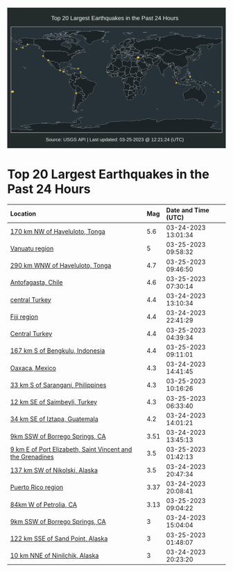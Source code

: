 ![Map](./map.png)

# Top 20 Largest Earthquakes in the Past 24 Hours

| Location | Mag | Date and Time (UTC) |
|:---|:---|:---|
| [170 km NW of Haveluloto, Tonga](https://earthquake.usgs.gov/earthquakes/eventpage/us7000jme4) | 5.6 | 03-24-2023 13:01:34 |
| [Vanuatu region](https://earthquake.usgs.gov/earthquakes/eventpage/us7000jmnp) | 5 | 03-25-2023 09:58:32 |
| [290 km WNW of Haveluloto, Tonga](https://earthquake.usgs.gov/earthquakes/eventpage/us7000jmnm) | 4.7 | 03-25-2023 09:46:50 |
| [Antofagasta, Chile](https://earthquake.usgs.gov/earthquakes/eventpage/us7000jmn5) | 4.6 | 03-25-2023 07:30:14 |
| [central Turkey](https://earthquake.usgs.gov/earthquakes/eventpage/us7000jme6) | 4.4 | 03-24-2023 13:10:34 |
| [Fiji region](https://earthquake.usgs.gov/earthquakes/eventpage/us7000jmlr) | 4.4 | 03-24-2023 22:41:29 |
| [Central Turkey](https://earthquake.usgs.gov/earthquakes/eventpage/us7000jmme) | 4.4 | 03-25-2023 04:39:34 |
| [167 km S of Bengkulu, Indonesia](https://earthquake.usgs.gov/earthquakes/eventpage/us7000jmnk) | 4.4 | 03-25-2023 09:11:01 |
| [Oaxaca, Mexico](https://earthquake.usgs.gov/earthquakes/eventpage/us7000jmmj) | 4.3 | 03-24-2023 14:41:45 |
| [33 km S of Sarangani, Philippines](https://earthquake.usgs.gov/earthquakes/eventpage/us7000jmnr) | 4.3 | 03-25-2023 10:16:26 |
| [12 km SE of Saimbeyli, Turkey](https://earthquake.usgs.gov/earthquakes/eventpage/us7000jmmu) | 4.3 | 03-25-2023 06:33:40 |
| [34 km SE of Iztapa, Guatemala](https://earthquake.usgs.gov/earthquakes/eventpage/us7000jmfv) | 4.2 | 03-24-2023 14:01:21 |
| [9km SSW of Borrego Springs, CA](https://earthquake.usgs.gov/earthquakes/eventpage/ci40189119) | 3.51 | 03-24-2023 13:45:13 |
| [9 km E of Port Elizabeth, Saint Vincent and the Grenadines](https://earthquake.usgs.gov/earthquakes/eventpage/us7000jmmd) | 3.5 | 03-25-2023 01:42:13 |
| [137 km SW of Nikolski, Alaska](https://earthquake.usgs.gov/earthquakes/eventpage/ak0233tlsmm2) | 3.5 | 03-24-2023 20:47:34 |
| [Puerto Rico region](https://earthquake.usgs.gov/earthquakes/eventpage/pr71401428) | 3.37 | 03-24-2023 20:08:41 |
| [84km W of Petrolia, CA](https://earthquake.usgs.gov/earthquakes/eventpage/nc73861995) | 3.13 | 03-25-2023 09:04:22 |
| [9km SSW of Borrego Springs, CA](https://earthquake.usgs.gov/earthquakes/eventpage/ci40189359) | 3 | 03-24-2023 15:04:04 |
| [122 km SSE of Sand Point, Alaska](https://earthquake.usgs.gov/earthquakes/eventpage/us7000jmlz) | 3 | 03-25-2023 01:48:07 |
| [10 km NNE of Ninilchik, Alaska](https://earthquake.usgs.gov/earthquakes/eventpage/ak0233tlng6y) | 3 | 03-24-2023 20:23:20 |
